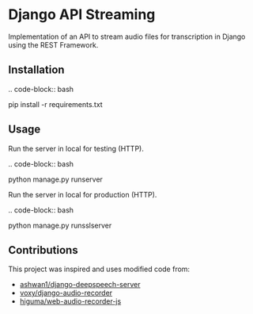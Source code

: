 # Django API Streaming

Implementation of an API to stream audio files for transcription in Django using the REST Framework.

## Installation

.. code-block:: bash

   pip install -r requirements.txt

## Usage

Run the server in local for testing (HTTP).

.. code-block:: bash

   python manage.py runserver

Run the server in local for production (HTTP).

.. code-block:: bash

   python manage.py runsslserver

## Contributions

This project was inspired and uses modified code from:

- [ashwan1/django-deepspeech-server](https://github.com/ashwan1/django-deepspeech-server)
- [voxy/django-audio-recorder](https://github.com/voxy/django-audio-recorder)
- [higuma/web-audio-recorder-js](https://github.com/higuma/web-audio-recorder-js)